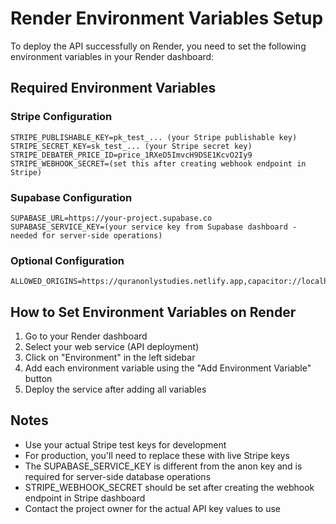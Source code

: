 # Render Environment Variables Setup

To deploy the API successfully on Render, you need to set the following environment variables in your Render dashboard:

## Required Environment Variables

### Stripe Configuration
```
STRIPE_PUBLISHABLE_KEY=pk_test_... (your Stripe publishable key)
STRIPE_SECRET_KEY=sk_test_... (your Stripe secret key)
STRIPE_DEBATER_PRICE_ID=price_1RXeD5ImvcH9DSE1KcvO2Iy9
STRIPE_WEBHOOK_SECRET=(set this after creating webhook endpoint in Stripe)
```

### Supabase Configuration
```
SUPABASE_URL=https://your-project.supabase.co
SUPABASE_SERVICE_KEY=(your service key from Supabase dashboard - needed for server-side operations)
```

### Optional Configuration
```
ALLOWED_ORIGINS=https://quranonlystudies.netlify.app,capacitor://localhost,ionic://localhost
```

## How to Set Environment Variables on Render

1. Go to your Render dashboard
2. Select your web service (API deployment)
3. Click on "Environment" in the left sidebar
4. Add each environment variable using the "Add Environment Variable" button
5. Deploy the service after adding all variables

## Notes

- Use your actual Stripe test keys for development
- For production, you'll need to replace these with live Stripe keys
- The SUPABASE_SERVICE_KEY is different from the anon key and is required for server-side database operations
- STRIPE_WEBHOOK_SECRET should be set after creating the webhook endpoint in Stripe dashboard
- Contact the project owner for the actual API key values to use